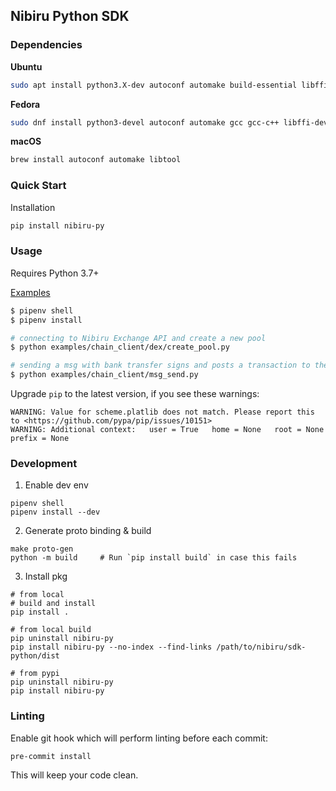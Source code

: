 ## Nibiru Python SDK

### Dependencies

**Ubuntu**
```bash
sudo apt install python3.X-dev autoconf automake build-essential libffi-dev libtool pkg-config
```
**Fedora**
```bash
sudo dnf install python3-devel autoconf automake gcc gcc-c++ libffi-devel libtool make pkgconfig
```

**macOS**

```bash
brew install autoconf automake libtool
```

### Quick Start
Installation
```bash
pip install nibiru-py
```

### Usage
Requires Python 3.7+

[Examples](https://github.com/NibiruChain/sdk-python/tree/master/examples)
```bash
$ pipenv shell
$ pipenv install

# connecting to Nibiru Exchange API and create a new pool
$ python examples/chain_client/dex/create_pool.py

# sending a msg with bank transfer signs and posts a transaction to the Nibiru Chain
$ python examples/chain_client/msg_send.py
```
Upgrade `pip` to the latest version, if you see these warnings:
  ```
  WARNING: Value for scheme.platlib does not match. Please report this to <https://github.com/pypa/pip/issues/10151>
  WARNING: Additional context:   user = True   home = None   root = None   prefix = None
  ```

### Development
1. Enable dev env
  ```
  pipenv shell
  pipenv install --dev
  ```

2. Generate proto binding & build
  ```
  make proto-gen
  python -m build     # Run `pip install build` in case this fails
  ```


3. Install pkg
  ```
  # from local
  # build and install
  pip install .

  # from local build
  pip uninstall nibiru-py
  pip install nibiru-py --no-index --find-links /path/to/nibiru/sdk-python/dist

  # from pypi
  pip uninstall nibiru-py
  pip install nibiru-py
  ```
### Linting
Enable git hook which will perform linting before each commit:
```shell
pre-commit install
```
This will keep your code clean.
